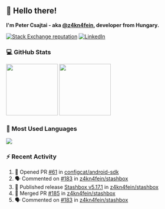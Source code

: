 ## 👋 Hello there!

**I'm Peter Csajtai - aka [@z4kn4fein](https://github.com/z4kn4fein), developer from Hungary.**

[![Stack Exchange reputation](https://img.shields.io/stackexchange/stackoverflow/r/8700582?color=orange&label=reputation&logo=stackoverflow&style=for-the-badge)](https://stackoverflow.com/users/8700582)
[![LinkedIn](https://img.shields.io/badge/linkedin-%230077B5.svg?style=for-the-badge&logo=linkedin&logoColor=white)](https://www.linkedin.com/in/csajtai-p%C3%A9ter-45395341/)

### 💻 GitHub Stats

<div>
  <img height="140px" src="https://github-readme-stats-pcsajtai.vercel.app/api?username=z4kn4fein&show_icons=true&hide_border=true&count_private=true&custom_title=Stats&theme=dracula&line_height=24&hide_title=true">
  <img height="140px" src="https://streak-stats.demolab.com?user=z4kn4fein&theme=dracula&hide_border=true">
  
</div>

### :toolbox: Most Used Languages

<img src="https://github-readme-stats-pcsajtai.vercel.app/api/top-langs/?username=z4kn4fein&theme=dracula&hide_border=true&layout=compact&langs_count=8&hide_title=true">

### :zap: Recent Activity

<!--START_SECTION:activity-->
1. 💪 Opened PR [#61](https://github.com/configcat/android-sdk/pull/61) in [configcat/android-sdk](https://github.com/configcat/android-sdk)
2. 🗣 Commented on [#183](https://github.com/z4kn4fein/stashbox/issues/183#issuecomment-2665388397) in [z4kn4fein/stashbox](https://github.com/z4kn4fein/stashbox)
3. 🚀 Published release [Stashbox v5.17.1](https://github.com/z4kn4fein/stashbox/releases/tag/5.17.1) in [z4kn4fein/stashbox](https://github.com/z4kn4fein/stashbox)
4. 🎉 Merged PR [#185](https://github.com/z4kn4fein/stashbox/pull/185) in [z4kn4fein/stashbox](https://github.com/z4kn4fein/stashbox)
5. 🗣 Commented on [#183](https://github.com/z4kn4fein/stashbox/issues/183#issuecomment-2665124388) in [z4kn4fein/stashbox](https://github.com/z4kn4fein/stashbox)
<!--END_SECTION:activity-->
